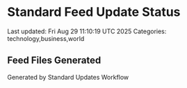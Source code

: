 # Standard Feed Update Status
Last updated: Fri Aug 29 11:10:19 UTC 2025
Categories: technology,business,world

## Feed Files Generated

Generated by Standard Updates Workflow
